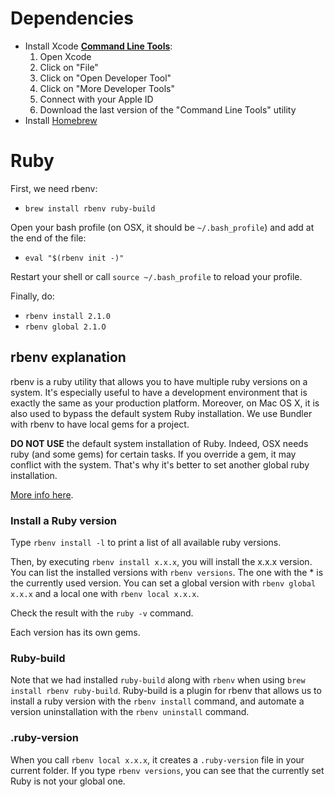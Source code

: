 # Dependencies

* Install Xcode [**Command Line Tools**](https://developer.apple.com/downloads/index.action?name=for%20Xcode%20-):
  1. Open Xcode
  2. Click on "File"
  3. Click on "Open Developer Tool"
  4. Click on "More Developer Tools"
  5. Connect with your Apple ID
  6. Download the last version of the "Command Line Tools" utility
* Install [Homebrew](http://brew.sh)

# Ruby

First, we need rbenv:

* `brew install rbenv ruby-build`

Open your bash profile (on OSX, it should be `~/.bash_profile`) and add at the end of the file:

* `eval "$(rbenv init -)"`

Restart your shell or call `source ~/.bash_profile` to reload your profile.

Finally, do:

* `rbenv install 2.1.0`
* `rbenv global 2.1.O`

## rbenv explanation

rbenv is a ruby utility that allows you to have multiple ruby versions on a system. It's especially useful to have a development environment that is exactly the same as your production platform. Moreover, on Mac OS X, it is also used to bypass the default system Ruby installation. We use Bundler with rbenv to have local gems for a project.

**DO NOT USE** the default system installation of Ruby. Indeed, OSX needs ruby (and some gems) for certain tasks. If you override a gem, it may conflict with the system. That's why it's better to set another global ruby installation.

[More info here](https://github.com/sstephenson/rbenv).

### Install a Ruby version

Type `rbenv install -l` to print a list of all available ruby versions.

Then, by executing `rbenv install x.x.x`, you will install the x.x.x version. You can list the installed versions with `rbenv versions`. The one with the * is the currently used version. You can set a global version with `rbenv global x.x.x` and a local one with `rbenv local x.x.x`.

Check the result with the `ruby -v` command.

Each version has its own gems.

### Ruby-build

Note that we had installed `ruby-build` along with `rbenv` when using `brew install rbenv ruby-build`. Ruby-build is a plugin for rbenv that allows us to install a ruby version with the `rbenv install` command, and automate a version uninstallation with the `rbenv uninstall` command.

### .ruby-version

When you call `rbenv local x.x.x`, it creates a `.ruby-version` file in your current folder. If you type `rbenv versions`, you can see that the currently set Ruby is not your global one.
